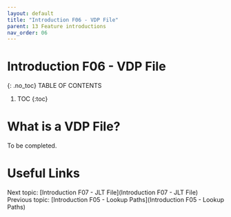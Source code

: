 ```yaml
---
layout: default
title: "Introduction F06 - VDP File"
parent: 13 Feature introductions
nav_order: 06
---
```


# Introduction F06 - VDP File
{: .no_toc}
TABLE OF CONTENTS 
1. TOC
{:toc}  

# What is a VDP File?
To be completed.  
  


# Useful Links
Next topic: [Introduction F07 - JLT File](Introduction F07 - JLT File)  
Previous topic: [Introduction F05 - Lookup Paths](Introduction F05 - Lookup Paths)  

